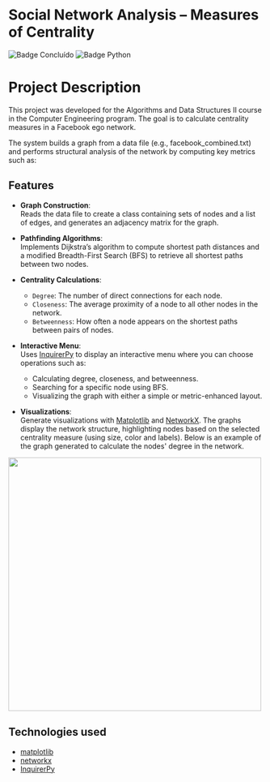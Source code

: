 # Social Network Analysis – Measures of Centrality

![Badge Concluído](https://img.shields.io/badge/Status-Completed-green) ![Badge Python](https://img.shields.io/badge/Python-3.x-blue)

# Project Description
This project was developed for the Algorithms and Data Structures II course in the Computer Engineering program. The goal is to calculate centrality measures in a Facebook ego network.

The system builds a graph from a data file (e.g., facebook_combined.txt) and performs structural analysis of the network by computing key metrics such as:

## Features

- **Graph Construction**:  
  Reads the data file to create a class containing sets of nodes and a list of edges, and generates an adjacency matrix for the graph.

- **Pathfinding Algorithms**:  
  Implements Dijkstra’s algorithm to compute shortest path distances and a modified Breadth-First Search (BFS) to retrieve all shortest paths between two nodes.

- **Centrality Calculations**:  
  - `Degree`: The number of direct connections for each node.
  - `Closeness`: The average proximity of a node to all other nodes in the network.
  - `Betweenness`: How often a node appears on the shortest paths between pairs of nodes.

- **Interactive Menu**:  
  Uses [InquirerPy](https://github.com/kazhala/InquirerPy) to display an interactive menu where you can choose operations such as:
  - Calculating degree, closeness, and betweenness.
  - Searching for a specific node using BFS.
  - Visualizing the graph with either a simple or metric-enhanced layout.

- **Visualizations**:  
Generate visualizations with [Matplotlib](https://matplotlib.org/) and [NetworkX](https://networkx.org/). The graphs display the network structure, highlighting nodes based on the selected centrality measure (using size, color and labels). Below is an example of the graph generated to calculate the nodes' degree in the network.

 <img src="https://github.com/user-attachments/assets/3de5d93c-0ef8-45d1-b528-69217af4a422" width="500">

## Technologies used

- [matplotlib](https://matplotlib.org/)
- [networkx](https://networkx.org/)
- [InquirerPy](https://github.com/kazhala/InquirerPy)



